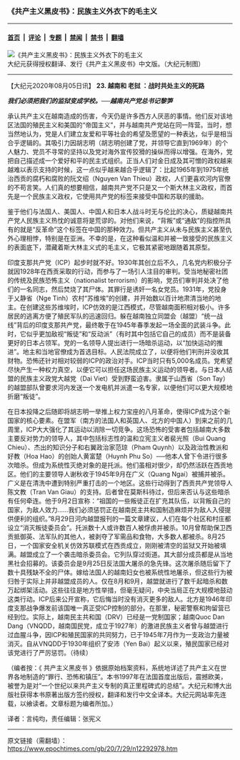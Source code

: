 ### 《共产主义黑皮书》：民族主义外衣下的毛主义

---

#### [首页](../../../..?n12292978) &nbsp;|&nbsp; [评论](../../../../../epoch-comment?n12292978) &nbsp;|&nbsp; [专题](../../../../../epoch-special?n12292978) &nbsp;|&nbsp; [禁闻](../../../../../epoch-news?n12292978) &nbsp;|&nbsp; [禁书](../../../../../books?n12292978) &nbsp;|&nbsp; [翻墙](https://github.com/gfw-breaker/nogfw/blob/master/README.md?n12292978)


<div><img alt="《共产主义黑皮书》：民族主义外衣下的毛主义" class="attachment-djy_600_400 size-djy_600_400 wp-post-image" src="https://i.epochtimes.com/assets/uploads/2017/12/dcbb5ad1ea37934a168afd29d68d142e-600x400.jpg"/>
<div class="caption">
 大纪元获得授权翻译、发行《共产主义黑皮书》中文版。（大纪元制图）
</div></div><hr/><div class="post_content" id="artbody" itemprop="articleBody">
 <!-- article content begin -->
 <p>
  【大纪元2020年08月05日讯】
  <strong>
   23. 越南和
   <ok href="https://www.epochtimes.com/gb/tag/%E8%80%81%E6%8C%9D.html">
    老挝
   </ok>
   ：战时共处主义的死路
  </strong>
 </p>
 <p>
  <strong>
   <em>
    我们必须把我们的监狱变成学校。──越南共产党总书记黎笋
   </em>
  </strong>
 </p>
 <p>
  承认共产主义在越南造成的伤害，今天仍是许多西方人厌恶的事情。他们反对该地区法国的殖民主义和美国的“帝国主义”，并与越南共产党站在同一阵营。当时，想当然地认为，党是人们建立友爱和平等社会的希望及愿望的一种表达，似乎是相当合乎逻辑的。其吸引力因胡志明（胡志明创建了党，并领导它直到1969年）的个人魅力、党员不寻常的坚持以及党对海外宣传狡猾的操纵而得以增强。在海外，党把自己描述成一个爱好和平的民主式组织。正当人们对金日成及其可憎的政权越来越难以表示支持的时候，这一点似乎越来越合乎逻辑了：比起1965年到1975年统治西贡的腐朽和腐败的阮文绍（Nguyen Van Thieu）政权，人们更喜欢河内官僚的不苟言笑。人们真的想要相信，越南共产党不只是又一个斯大林主义政权，而首先是一个民族主义政权，它使用共产党的标签来接受中国和苏联的援助。
 </p>
 <p>
  鉴于他们与法国人、美国人、中国人和日本人战斗时无与伦比的决心，质疑越南共产党人民族主义热忱的诚意将是荒谬的。对他们来说，“背叛”或“通敌”的指控所具有的就是“反革命”这个标签在中国的那种效力。但共产主义从未与民族主义甚至仇外心理相悖，特别是在亚洲。不幸的是，在这种看似温和并被一致接受的民族主义的表面底下，潜藏着斯大林主义式的毛主义，它极其紧密地跟随着其原型。
 </p>
 <p>
  印度支那共产党（ICP）起步时就不好。1930年其创立后不久，几名党内积极分子就因1928年在西贡采取的行动，而参与了一场引人注目的审判。受当地秘密社团的传统及民族恐怖主义（nationalist terrorism）的影响，党员们审判并处决了他们的一名同志，然后焚烧了其尸体。其罪行是诱奸一名女党员。1931年，党投身于乂静省（Nge Tinh）农村“苏维埃”的创建，并开始数以百计地肃清当地的地主。在创建这些苏维埃时，ICP仿效的是江西模式，尽管越南面积相对极小。许多居民的逃离方便了殖民军队的迅速回归。躲在越南独立同盟会（越盟）“统一战线”背后的印度支那共产党，最终敢于在1945年春季发起一场全面的武装斗争。此时，它似乎更加敌视“叛徒”和“反动派”（有时其中包括它自己的成员）而不是装备更好的日本占领军。党的一名领导人提出进行一场暗杀运动，以“加快运动的推进”。地主和当地官僚成为首选目标。人民法院成立了，以便将他们判刑并没收其财物。恐怖还针对相对较弱的ICP的政治对手。ICP当时只有5,000名成员。党希望尽快产生一种权力真空，以便它可以担任这场民族主义运动的领导者。与日本人结盟的民族主义政党大越党（Dai Viet）受到野蛮迫害。隶属于山西省（Son Tay）的越盟部队曾要求河内发送一个发电机并派遣一名专家，以便他们可以更大规模地折磨“叛徒”。
 </p>
 <p>
  在日本投降之后随即将胡志明一举推上权力宝座的八月革命，使得ICP成为这个新国家的核心要素。在盟军（南方的法国人和英国人、北方的中国人）到来之前的几周里，ICP大大强化了其运动以消除一切竞争。这场恐怖的受害者包括越南大多数主要反对势力的领导人，其中包括标志性的温和立宪主义者裴光照（Bui Quang Chieu）、杰出的知识分子和右翼政治家范琼（Pham Quynh）以及政治性教派和好教（Hoa Hao）的创始人黄富楚（Huynh Phu So）──他本人曾下令进行很多次暗杀。但成为系统性灭绝对象的是托派。他们虽相对很少，却仍然活跃在西贡地区。他们的主要领导人谢秋收于1945年9月在广义（Quang Ngai）被捕并被杀。广义是在清洗中遭到特别严重打击的一个地区。这些行动得到了西贡共产党领导人陈文教（Tran Van Giau）的支持。后者曾在莫斯科待过，但后来否认与这些暗杀有任何牵连。他于9月2日宣称：“祖国的一些叛徒正在扩充其队伍，以背叛自己的国家，为敌人效力……我们必须惩罚正在越南民主共和国制造麻烦并为敌人入侵提供便利的组织。”8月29日河内越盟报刊的一篇文章建议，人们在每个社区和村庄都设立“消灭叛徒委员会”。托派数十人或许数百人被俘虏并被杀。10月曾帮助保卫西贡抵御英、法军队的其他人，被剥夺了军需品和食物，大多数人都被杀。8月25日，一个国家安全机关仿效苏联模式在西贡成立，刚刚被清空的监狱又开始被填满。越盟成立了一个袭击暗杀委员会。它列队穿过街道。其大部分成员都是从当地黑社会招募的。该委员会是9月25日反法国大屠杀的急先锋。这次屠杀随后留下了数十具残缺不全的尸体。嫁给法国人的越南妇女也被系统性地屠杀，但这些行为被归咎于实际上并非越盟成员的人。仅在8月和9月，越盟就进行了数千起暗杀和数万起绑架活动。这些往往是地方性举措，但毫无疑问，中央当局正在大规模地鼓动这类行动。ICP后来公开宣称，它后悔当时没有消灭更多的敌人。北方是1946年印度支那战争爆发前该国唯一真正受ICP控制的部分。在那里，秘密警察和拘留营已经到位。实际上，越南民主共和国（DRV）已经是一党制国家；越南Quoc Dan Dang（VNQDD，越南国民党，成立于1927年）的激进民族主义者曾与越盟进行过血腥斗争，因ICP和殖民国家的共同努力，已于1945年7月作为一支政治力量被消灭。自从VNQDD于1930年组织了安沛（Yen Bai）起义以来，殖民国家已经对该党进行了严厉惩罚。（待续）
 </p>
 <p>
  （编者按：《
  <ok href="https://www.epochtimes.com/gb/tag/%E5%85%B1%E4%BA%A7%E4%B8%BB%E4%B9%89%E9%BB%91%E7%9A%AE%E4%B9%A6.html">
   共产主义黑皮书
  </ok>
  》依据原始档案资料，系统地详述了共产主义在世界各地制造的“罪行、恐怖和镇压”。本书1997年在法国首度出版后，震撼欧美，被誉为是对“一个世纪以来共产主义专制的真正里程碑式的总结”。大纪元和博大出版社获得本书原著出版方签约授权，翻译和发行中文全译本。大纪元网站率先连载，以飨读者。文章标题为编者所加。）
 </p>
 <p>
  译者：言纯均，责任编辑：张宪义
 </p>
 <!-- article content end -->
 <div id="below_article_ad">
 </div>
</div>


---

原文链接（需翻墙）：https://www.epochtimes.com/gb/20/7/29/n12292978.htm